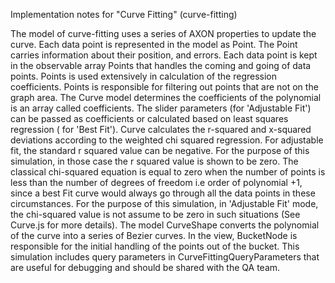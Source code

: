 Implementation notes for "Curve Fitting" (curve-fitting)

The model of curve-fitting uses a series of AXON properties to update the curve. Each data point is represented in the model as Point. The Point carries information about their position,
 and errors. Each data point is kept in the observable array Points that handles the coming and going of data points.
 Points is used extensively in calculation of the regression coefficients. Points is responsible for filtering out points that are not 
on the graph area. The Curve model determines the coefficients of the polynomial is an array called 
coefficients. The slider parameters (for 'Adjustable Fit') can be passed as coefficients or calculated based 
on least squares regression ( for 'Best Fit'). Curve calculates the r-squared and x-squared deviations according to the weighted chi squared regression.
For adjustable fit, the standard r squared value can be negative. For the purpose of this simulation, in those case the r squared value is shown to be zero.
The classical chi-squared equation is equal to zero when the number of points is less than the number of degrees of freedom i.e order of polynomial +1, since a best Fit curve
would always go through all the data points in these circumstances. For the purpose of this simulation, in 'Adjustable Fit' mode, the chi-squared value is not assume to
 be zero in such situations (See Curve.js for more details). The model CurveShape converts the polynomial of the curve into a series of Bezier curves.
 In the view, BucketNode is responsible for the initial handling of the points out of the bucket.
 This simulation includes query parameters in CurveFittingQueryParameters that are useful for debugging
 and should be shared with the QA team. 
  


